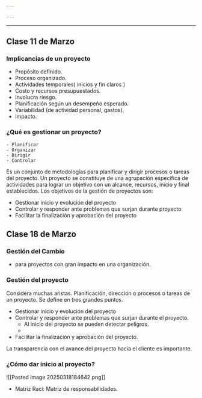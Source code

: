 ```yaml
---

---
```

***
## Clase 11 de Marzo
### Implicancias de un proyecto

- Propósito definido.
- Proceso organizado.
- Actividades temporales( inicios y fin claros )
- Costo y recursos presupuestados.
- Involucra riesgo.
- Planificación según un desempeño esperado.
- Variabilidad (de actividad personal, gastos).
- Impacto.

### ¿Qué es gestionar un proyecto?
	- Planificar
	- Organizar
	- Dirigir
	- Controlar
Es un conjunto de metodologías para planificar y dirigir procesos o tareas del proyecto. Un proyecto se constituye de una agrupación específica de actividades para lograr un objetivo con un alcance, recursos, inicio y final establecidos. Los objetivos de la gestión de proyectos son:
- Gestionar inicio y evolución del proyecto
- Controlar y responder ante problemas que surjan durante proyecto
- Facilitar la finalización y aprobación del proyecto

## Clase 18 de Marzo

### Gestión del Cambio
- para proyectos con gran impacto en una organización.

### Gestión del proyecto

Considera muchas aristas. Planificación, dirección o procesos o tareas de un proyecto. Se define en tres grandes puntos.

- Gestionar inicio y evolución del proyecto
- Controlar y responder ante problemas que surjan durante el proyecto.
	- Al inicio del proyecto se pueden detectar peligros.
	- 
- Facilitar la finalización y aprobación del proyecto.

La transparencia con el avance del proyecto hacia el cliente es importante.

### ¿Cómo dar inicio al proyecto?

![[Pasted image 20250318184642.png]]
- Matriz Raci: Matriz de responsabilidades.